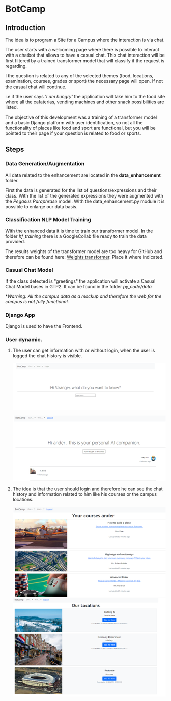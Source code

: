 # BotCamp



## Introduction

The idea is to program a Site for a Campus where the interaction is via chat.

The user starts with a welcoming page where there is possible to interact with a chatbot that allows to have a casual chat. This chat interaction will be first filtered by a trained transformer model that will classify if the request is regarding.

I the question is related to any of the selected themes (food, locations, examination, courses, grades or sport) the necessary page will open. If not the casual chat will continue.

i.e if the user says *'I am hungry'* the application will take him to the food site where all the cafaterias, vending machines and other snack possibilities are listed.

The objective of this development was a training of a transformer model and a basic Django platform with user identification, so not all the functionality of places like food and sport are functional, but you will be pointed to their page if your question is related to food or sports. 

## Steps

### Data Generation/Augmentation

All data related to the enhancement are located in the **data_enhancement** folder.

First the data is generated for the list of questions/expressions and their class. With the list of the generated expressions they were augmented with the *Pegasus Paraphrase* model. WIth the data_enhancement.py module it is possible to enlarge our data basis. 

### Classification NLP Model Training

With the enhanced data it is time to train our transformer model. In the folder *hf_training* there is a GoogleCollab file ready to train the data provided.

The results weights of the transformer model are too heavy for GitHub and therefore can be found here: [Weights transformer](https://drive.google.com/file/d/1-A8jICe1kudQZvd98Ae4oUiUeq1opVpc/view?usp=sharing). Place it where indicated.

### Casual Chat Model

If the class detected is "greetings" the application will activate a Casual Chat Model bases in GTP2. It can be found in the folder *py_code/data*

 **Warning: All the campus data as a mockup and therefore the web for the campus is not fully functional.*

### Django App

Django is used to have the Frontend.



### User dynamic. 

1. The user can get information with or without login, when the user is logged the chat history is visible. 

   ![login_1](./readme_img/login_1.png)

   

   ![logged_in](./readme_img/logged_in.png)

2. The idea is that the user should login and therefore he can see the chat history and information related to him like his courses or the campus locations.

   <img src="./readme_img\courses.png" alt="courses" style="zoom: 50%;" />

   
   
   <img src="./readme_img/Locations.png" alt="Locations" style="zoom:50%;" />